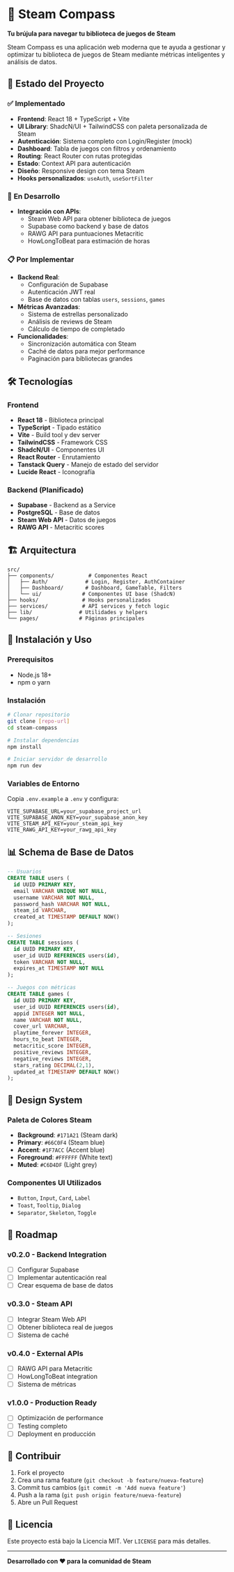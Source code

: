 # 🧭 Steam Compass

**Tu brújula para navegar tu biblioteca de juegos de Steam**

Steam Compass es una aplicación web moderna que te ayuda a gestionar y optimizar tu biblioteca de juegos de Steam mediante métricas inteligentes y análisis de datos.

## 🚀 Estado del Proyecto

### ✅ **Implementado**
- **Frontend**: React 18 + TypeScript + Vite
- **UI Library**: ShadcN/UI + TailwindCSS con paleta personalizada de Steam
- **Autenticación**: Sistema completo con Login/Register (mock)
- **Dashboard**: Tabla de juegos con filtros y ordenamiento
- **Routing**: React Router con rutas protegidas
- **Estado**: Context API para autenticación
- **Diseño**: Responsive design con tema Steam
- **Hooks personalizados**: `useAuth`, `useSortFilter`

### 🚧 **En Desarrollo**
- **Integración con APIs**:
  - Steam Web API para obtener biblioteca de juegos
  - Supabase como backend y base de datos
  - RAWG API para puntuaciones Metacritic
  - HowLongToBeat para estimación de horas

### 📋 **Por Implementar**
- **Backend Real**:
  - Configuración de Supabase
  - Autenticación JWT real
  - Base de datos con tablas `users`, `sessions`, `games`
- **Métricas Avanzadas**:
  - Sistema de estrellas personalizado
  - Análisis de reviews de Steam
  - Cálculo de tiempo de completado
- **Funcionalidades**:
  - Sincronización automática con Steam
  - Caché de datos para mejor performance
  - Paginación para bibliotecas grandes

## 🛠️ Tecnologías

### **Frontend**
- **React 18** - Biblioteca principal
- **TypeScript** - Tipado estático
- **Vite** - Build tool y dev server
- **TailwindCSS** - Framework CSS
- **ShadcN/UI** - Componentes UI
- **React Router** - Enrutamiento
- **Tanstack Query** - Manejo de estado del servidor
- **Lucide React** - Iconografía

### **Backend (Planificado)**
- **Supabase** - Backend as a Service
- **PostgreSQL** - Base de datos
- **Steam Web API** - Datos de juegos
- **RAWG API** - Metacritic scores

## 🏗️ Arquitectura

```
src/
├── components/           # Componentes React
│   ├── Auth/            # Login, Register, AuthContainer
│   ├── Dashboard/       # Dashboard, GameTable, Filters
│   └── ui/             # Componentes UI base (ShadcN)
├── hooks/              # Hooks personalizados
├── services/           # API services y fetch logic
├── lib/               # Utilidades y helpers
└── pages/             # Páginas principales
```

## 🚀 Instalación y Uso

### **Prerequisitos**
- Node.js 18+
- npm o yarn

### **Instalación**
```bash
# Clonar repositorio
git clone [repo-url]
cd steam-compass

# Instalar dependencias
npm install

# Iniciar servidor de desarrollo
npm run dev
```

### **Variables de Entorno**
Copia `.env.example` a `.env` y configura:
```env
VITE_SUPABASE_URL=your_supabase_project_url
VITE_SUPABASE_ANON_KEY=your_supabase_anon_key
VITE_STEAM_API_KEY=your_steam_api_key
VITE_RAWG_API_KEY=your_rawg_api_key
```

## 📊 Schema de Base de Datos

```sql
-- Usuarios
CREATE TABLE users (
  id UUID PRIMARY KEY,
  email VARCHAR UNIQUE NOT NULL,
  username VARCHAR NOT NULL,
  password_hash VARCHAR NOT NULL,
  steam_id VARCHAR,
  created_at TIMESTAMP DEFAULT NOW()
);

-- Sesiones
CREATE TABLE sessions (
  id UUID PRIMARY KEY,
  user_id UUID REFERENCES users(id),
  token VARCHAR NOT NULL,
  expires_at TIMESTAMP NOT NULL
);

-- Juegos con métricas
CREATE TABLE games (
  id UUID PRIMARY KEY,
  user_id UUID REFERENCES users(id),
  appid INTEGER NOT NULL,
  name VARCHAR NOT NULL,
  cover_url VARCHAR,
  playtime_forever INTEGER,
  hours_to_beat INTEGER,
  metacritic_score INTEGER,
  positive_reviews INTEGER,
  negative_reviews INTEGER,
  stars_rating DECIMAL(2,1),
  updated_at TIMESTAMP DEFAULT NOW()
);
```

## 🎨 Design System

### **Paleta de Colores Steam**
- **Background**: `#171A21` (Steam dark)
- **Primary**: `#66C0F4` (Steam blue)
- **Accent**: `#1F7ACC` (Accent blue)
- **Foreground**: `#FFFFFF` (White text)
- **Muted**: `#C6D4DF` (Light grey)

### **Componentes UI Utilizados**
- `Button`, `Input`, `Card`, `Label`
- `Toast`, `Tooltip`, `Dialog`
- `Separator`, `Skeleton`, `Toggle`

## 🔄 Roadmap

### **v0.2.0 - Backend Integration**
- [ ] Configurar Supabase
- [ ] Implementar autenticación real
- [ ] Crear esquema de base de datos

### **v0.3.0 - Steam API**
- [ ] Integrar Steam Web API
- [ ] Obtener biblioteca real de juegos
- [ ] Sistema de caché

### **v0.4.0 - External APIs**
- [ ] RAWG API para Metacritic
- [ ] HowLongToBeat integration
- [ ] Sistema de métricas

### **v1.0.0 - Production Ready**
- [ ] Optimización de performance
- [ ] Testing completo
- [ ] Deployment en producción

## 🤝 Contribuir

1. Fork el proyecto
2. Crea una rama feature (`git checkout -b feature/nueva-feature`)
3. Commit tus cambios (`git commit -m 'Add nueva feature'`)
4. Push a la rama (`git push origin feature/nueva-feature`)
5. Abre un Pull Request

## 📝 Licencia

Este proyecto está bajo la Licencia MIT. Ver `LICENSE` para más detalles.

---

**Desarrollado con ❤️ para la comunidad de Steam**
